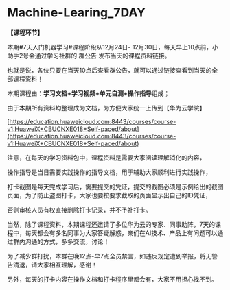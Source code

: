 # Machine-Learing_7DAY


**【课程环节】**

本期#7天入门机器学习#课程阶段从12月24日- 12月30日，每天早上10点前，小助手2号会通过学习社群的 群公告 发布当天的课程资料链接。

也就是说，各位只要在当天10点后查看群公告，就可以通过链接查看到当天的全部课程资料！

本期课程由：**学习文档+学习视频+单元自测+操作指导**组成；

由于本期所有资料均整理成为文档，为方便大家统一上传到【华为云学院】

[https://education.huaweicloud.com:8443/courses/course-v1:HuaweiX+CBUCNXE018+Self-paced/about](https://education.huaweicloud.com:8443/courses/course-v1:HuaweiX+CBUCNXE018+Self-paced/about)

注意，在每天的学习资料包中，课程资料是需要大家阅读理解消化的内容，

操作指导是当日需要实践操作的指导文档，用于辅助大家顺利进行实践操作，

打卡截图是每天完成学习后，需要提交的凭证，提交的截图必须是示例给出的截图页面，为了防止盗图打卡，大家也要按要求截取的页面显示出自己的ID凭证，

否则审核人员有权直接删除打卡记录，并不予补打卡。

当然，除了课程资料，本期课程还邀请了多位华为云的专家、同事助阵，7天的课程中，每天都会有多名同事为大家答疑解惑，亲们在AI技术、产品上有问题可以通过群内沟通的方式，多多交流，讨论！

为了减少群打扰，本群在晚12点-早7点全员禁言，如违反规定遭到举报，将无警告清退，请大家相互理解，感谢！

另外，每天的打卡内容在操作文档和打卡程序里都会有，大家不用担心找不到。
